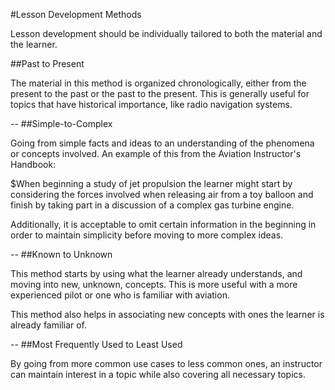 #Lesson Development Methods

Lesson development should be individually tailored to both the material and the learner. 

##Past to Present

The material in this method is organized chronologically, either from the present to the past or the past to the present. This is generally useful for topics that have historical importance, like radio navigation systems.

--
##Simple-to-Complex

Going from simple facts and ideas to an understanding of the phenomena or concepts involved. An example of this from the Aviation Instructor's Handbook:

$When beginning a study of jet propulsion the learner might start by considering the forces involved when releasing air from a toy balloon and finish by taking part in a discussion of a complex gas turbine engine. 

Additionally, it is acceptable to omit certain information in the beginning in order to maintain simplicity before moving to more complex ideas.

--
##Known to Unknown

This method starts by using what the learner already understands, and moving into new, unknown, concepts. This is more useful with a more experienced pilot or one who is familiar with aviation. 

This method also helps in associating new concepts with ones the learner is already familiar of.

--
##Most Frequently Used to Least Used

By going from more common use cases to less common ones, an instructor can maintain interest in a topic while also covering all necessary topics.


